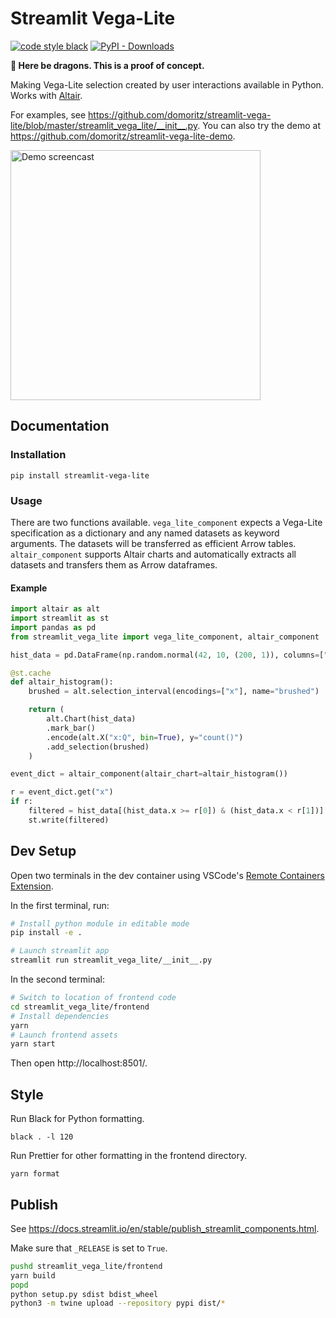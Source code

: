 # Streamlit Vega-Lite

[![code style black](https://img.shields.io/badge/code%20style-black-000000.svg)](https://github.com/psf/black)
[![PyPI - Downloads](https://img.shields.io/pypi/v/streamlit-vega-lite)](https://pypi.org/project/streamlit-vega-lite)

**🐉 Here be dragons. This is a proof of concept.**

Making Vega-Lite selection created by user interactions available in Python. Works with [Altair](https://altair-viz.github.io/).

For examples, see https://github.com/domoritz/streamlit-vega-lite/blob/master/streamlit_vega_lite/__init__.py. You can also try the demo at https://github.com/domoritz/streamlit-vega-lite-demo. 

<img src="./demo.gif" alt="Demo screencast" width=400></img>

## Documentation

### Installation

`pip install streamlit-vega-lite`

### Usage

There are two functions available. `vega_lite_component` expects a Vega-Lite specification as a dictionary and any named datasets as keyword arguments. The datasets will be transferred as efficient Arrow tables. `altair_component` supports Altair charts and automatically extracts all datasets and transfers them as Arrow dataframes.

#### Example

```python
import altair as alt
import streamlit as st
import pandas as pd
from streamlit_vega_lite import vega_lite_component, altair_component

hist_data = pd.DataFrame(np.random.normal(42, 10, (200, 1)), columns=["x"])

@st.cache
def altair_histogram():
    brushed = alt.selection_interval(encodings=["x"], name="brushed")

    return (
        alt.Chart(hist_data)
        .mark_bar()
        .encode(alt.X("x:Q", bin=True), y="count()")
        .add_selection(brushed)
    )

event_dict = altair_component(altair_chart=altair_histogram())

r = event_dict.get("x")
if r:
    filtered = hist_data[(hist_data.x >= r[0]) & (hist_data.x < r[1])]
    st.write(filtered)
```

## Dev Setup

Open two terminals in the dev container using VSCode's [Remote Containers Extension](https://code.visualstudio.com/docs/remote/containers).

In the first terminal, run:

```bash
# Install python module in editable mode
pip install -e .

# Launch streamlit app
streamlit run streamlit_vega_lite/__init__.py
```

In the second terminal:

```bash
# Switch to location of frontend code
cd streamlit_vega_lite/frontend
# Install dependencies
yarn
# Launch frontend assets
yarn start
```

Then open http://localhost:8501/.

## Style

Run Black for Python formatting.

```
black . -l 120
```

Run Prettier for other formatting in the frontend directory.

```
yarn format
```

## Publish

See https://docs.streamlit.io/en/stable/publish_streamlit_components.html.

Make sure that `_RELEASE` is set to `True`.

```sh
pushd streamlit_vega_lite/frontend
yarn build
popd
python setup.py sdist bdist_wheel
python3 -m twine upload --repository pypi dist/*
```
